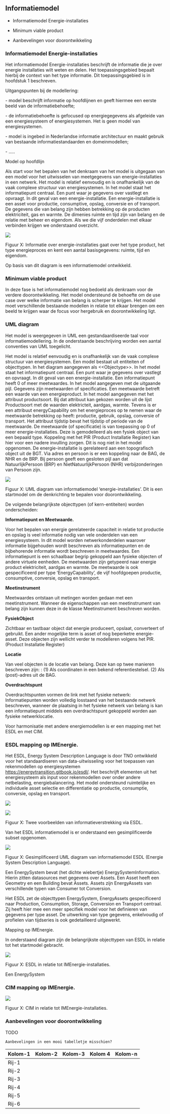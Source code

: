 Informatiemodel
---------------

-   Informatiemodel Energie-installaties

-   Minimum viable product

-   Aanbevelingen voor doorontwikkeling

### Informatiemodel Energie-installaties

Het informatiemodel Energie-installaties beschrijft de informatie die je over
energie installaties wilt weten en delen. Het toepassingsgebied bepaalt hierbij
de context van het type informatie. Dit toepassingsgebied is in hoofdstuk 1
beschreven.

Uitgangspunten bij de modellering:

\- model beschrijft informatie op hoofdlijnen en geeft hiermee een eerste beeld
van de informatiebehoefte;

\- de informatiebehoefte is gefocused op energiegegevens als afgeleide van een
energiesysteem of energiesystemen. Het is geen model van energiesystemen.

\- model is ingebed in Nederlandse informatie architectuur en maakt gebruik van
bestaande informatiestandaarden en domeinmodellen;

\- …..

Model op hoofdlijn

Als start voor het bepalen van het denkraam van het model is uitgegaan van een
model voor het uitwisselen van meetgegevens van energie-installaties in een
netwerk. Het model is relatief eenvoudig en is onafhankelijk van de vaak
complexe structuur van energiesystemen. In het model staat het informatiepunt
centraal. Een punt waar je gegevens over vastlegt en opvraagt. In dit geval van
een energie-installatie. Een energie-installatie is een asset voor productie,
consumptive, opslag, conversie en of transport. De gegevens die van belang zijn
hebben betrekking op de producten elektriciteit, gas en warmte. De dimenies
ruimte en tijd zijn van belang en de relatie met beheer en eigendom. Als we die
vijf onderdelen met elkaar verbinden krijgen we onderstaand overzicht.

![](media/b90085e632892b2944e058e974353591.png)

Figuur X: Informatie over energie-installaties gaat over het type product, het
type energieproces en kent een aantal basisgegevens: ruimte, tijd en eigendom.

Op basis van dit diagram is een informatiemodel ontwikkeld.

### Minimum viable product

In deze fase is het informatiemodel nog bedoeld als denkraam voor de verdere
doorontwikkeling. Het model ondersteund de behoefte om de use case over welke
informatie van belang is scherper te krijgen. Het model moet verschillende
bestaande modellen in relatie tot elkaar brengen om een beeld te krijgen waar de
focus voor hergebruik en doorontwikkeling ligt.

### UML diagram

Het model is weergegeven in UML een gestandaardiseerde taal voor
informatiemodellering. In de onderstaande beschrijving worden een aantal
conventies van UML toegelicht.

Het model is relatief eenvoudig en is onafhankelijk van de vaak complexe
structuur van energiesystemen. Een model bestaat uit entiteiten of objecttypen.
In het diagram aangegeven als \<\<Objectype\>\>. In het model staat het
informatiepunt centraal. Een punt waar je gegevens over vastlegt en opvraagt. In
dit geval van een energie-installatie. Een informatiepunt heeft 0 of meer
meetwaardes. In het model aangegeven met de uitgaande pijl. Gegevens zijn
meetwaarden of specificaties. Een meetwaarde betreft een waarde van een
energieproduct. In het model aangegeven met het attribuut productsoort. Bij dat
attribuut kan gekozen worden uit de lijst Productsoort met de waarden
elektricteit, aardgas, warmte. Tevens is er een attribuut energyCapability om
het energieproces op te nemen waar de meetwaarde betrekking op heeft: productie,
gebruik, opslag, conversie of transport. Het attribuut tijdstip bevat het
tijdstip of periode van de meetwaarde. De meetwaarde (of specificatie) is van
toepassing op 0 of meer energie-installaties. Deze is gemodelleerd als een
fysiek object van een bepaald type. Koppeling met het PIR (Product Installatie
Register) kan hier voor een nadere invulling zorgen. Dit is nog niet in het
model opgenomen. De energie-installatie is gerelateerd aan een topografisch
object uit de BGT. Via adres en persoon is er een koppeling naar de BAG, de
NHR en de BRP. Bij persoon geeft een gesloten pijl aan dat NatuurlijkPersoon (BRP) en
NietNatuurlijkPersoon (NHR) verbijzonderingen van Persoon zijn.

![](media/IMEnergie-installaties.png)

Figuur X: UML diagram van informatiemodel ‘energie-installaties’. Dit is een
startmodel om de denkrichting te bepalen voor doorontwikkeling.

De volgende belangrijkste objecttypen (of kern-entiteiten) worden onderscheiden:

**Informatiepunt en Meetwaarde.**

Voor het bepalen van energie gerelateerde capaciteit in relatie tot productie en
opslag is veel informatie nodig van vele onderdelen van een energiesysteem. In
dit model worden netwerkonderdelen waarover informatie bijgehouden wordt
beschreven als informatiepunten en de bijbehorende informatie wordt beschreven
in meetwaardes. Een informatiepunt is een schaalbaar begrip gekoppeld aan
fysieke objecten of andere virtuele eenheden. De meetwaarden zijn getypeerd naar
energie product elektriciteit, aardgas en warmte. De meetwaarde is ook gespecificeerd per type ‘EnergyCapability’, de
vijf hoofdgoepen productie, consumptive, conversie, opslag en transport.


**Meetinstrument**

Meetwaardes ontstaan uit metingen worden gedaan met een meetinstrument. Wanneer
de eigenschappen van een meetinstrument van belang zijn kunnen deze in de klasse
Meetinstrument beschreven worden.

**FysiekObject**

Zichtbaar en tastbaar object dat energie produceert, opslaat, converteert of
gebruikt. Een ander mogelijke term is asset of nog beperketre energie-asset. Deze objecten zijn wellicht verder te modelleren volgens het PIR.
(Product Installatie Register)

**Locatie**

Van veel objecten is de locatie van belang. Deze kan op twee manieren beschreven
zijn: : (1) Als coordinaten in een bekend referentiestelsel. (2) Als
(post)-adres uit de BAG.


**Overdrachtspunt**

Overdrachtspunten vormen de link met het fysieke netwerk: Informatiepunten
worden volledig losstaand van het bestaande netwerk beschreven, wanneer de
plaatsing in het fysieke netwerk van belang is kan een informatiepunt middels
een overdrachtspunt gekoppeld worden aan fysieke netwerklocatie.

Voor harmonisatie met andere energiemodellen is er een mapping met het ESDL en
met CIM.

### ESDL mapping op IMEnergie.


Het ESDL, Energy System Description Language is door TNO ontwikkeld voor het
standaardiseren van data-uitwisseling voor het toepassen van rekenmodellen op
energiesystemen https://energytransition.gitbook.io/esdl/. Het beschrijft elementen uit het energiesysteem als input voor
rekenmodellen over onder andere netbelasting, energiebalancering. Het model ondersteund ruimtelijke en individuele asset selectie en differentiatie op productie, consumptie, conversie, opslag en transport.

![](media/Energiebalans.png)

![](media/Solar.png)

Figuur X: Twee voorbeelden van informatieverstrekking via ESDL.


Van het ESDL informatiemodel is er onderstaand een gesimplificeerde subset opgenomen.

![](media/ESDL_placeholder_objecttypen.png)

Figuur X: Gesimplificeerd UML diagram van informatiemodel ESDL (Energie System
Description Language).

Een EnergySystem bevat (het dichte wiebertje) EnergySystemInformation. Hierin zitten datasources met gegevens over Assets. Een Asset heeft een Geometry en een Building bevat Assets. Assets zijn EnergyAssets van verschillende typen van Consumer tot Conversion.

Het ESDL zet de objecttypen EnergySystem, EnergyAssets gespecificeerd naar Production, Consumption, Storage, Conversion en Transport centraal. Zij heeft hier mee een meer specifiek model voor het definieren van gegevens per type asset. De uitwerking van type gegevens, enkelvoudig of profielen vian tijdseries is ook gedetailleerd uitgewerkt.

Mapping op IMEnergie.

In onderstaand diagram zijn de belangrijkste objecttypen van ESDL in relatie tot het startmodel gebracht.

![](media/IMEnergie_en_ESDL.png)

Figuur X: ESDL in relatie tot IMEnergie-installaties.

Een EnergySystem 

### CIM mapping op IMEnergie.

![](media/IMEnergie_en_CIM.png)

Figuur X: CIM in relatie tot IMEnergie-installaties.

### Aanbevelingen voor doorontwikkeling

TODO

~~~~~~~~~~~~~~~~~~~~~~~~~~~~~~~~~~~~~~~~~~~~~~~~~~~~~~~~~~~~~~~~~~~~~~~~~~~~~~~~
Aanbevelingen in een mooi tabelletje misschien?
~~~~~~~~~~~~~~~~~~~~~~~~~~~~~~~~~~~~~~~~~~~~~~~~~~~~~~~~~~~~~~~~~~~~~~~~~~~~~~~~

| Kolom-1 | Kolom-2 | Kolom-3 | Kolom 4 | Kolom-n |
|---------|---------|---------|---------|---------|
| Rij-1   |         |         |         |         |
| Rij-2   |         |         |         |         |
| Rij-3   |         |         |         |         |
| Rij-4   |         |         |         |         |
| Rij-5   |         |         |         |         |
| Rij-6   |         |         |         |         |
